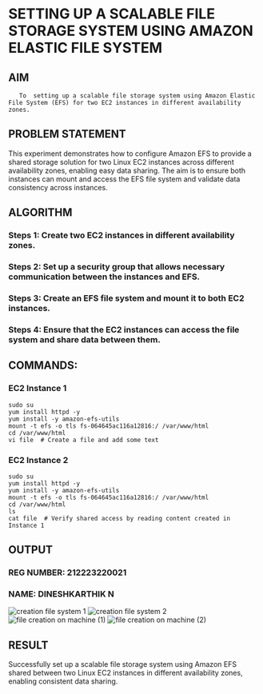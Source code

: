  # SETTING UP A SCALABLE FILE STORAGE SYSTEM USING AMAZON ELASTIC FILE SYSTEM
  ## AIM
       To  setting up a scalable file storage system using Amazon Elastic File System (EFS) for two EC2 instances in different availability zones. 
## PROBLEM STATEMENT
This experiment demonstrates how to configure Amazon EFS to provide a shared storage solution for two Linux EC2 instances across different availability zones, enabling easy data sharing. The aim is to ensure both instances can mount and access the EFS file system and validate data consistency across instances.

## ALGORITHM
 ### Steps 1: Create two EC2 instances in different availability zones.
 ### Steps 2: Set up a security group that allows necessary communication between the instances and EFS.
 ### Steps 3: Create an EFS file system and mount it to both EC2 instances.
 ### Steps 4: Ensure that the EC2 instances can access the file system and share data between them.

## COMMANDS:
### EC2 Instance 1

```
sudo su
yum install httpd -y
yum install -y amazon-efs-utils
mount -t efs -o tls fs-064645ac116a12816:/ /var/www/html
cd /var/www/html
vi file  # Create a file and add some text
```

### EC2 Instance 2

```
sudo su
yum install httpd -y
yum install -y amazon-efs-utils
mount -t efs -o tls fs-064645ac116a12816:/ /var/www/html
cd /var/www/html
ls
cat file  # Verify shared access by reading content created in Instance 1
```

## OUTPUT
### REG NUMBER: 212223220021
### NAME: DINESHKARTHIK N
![creation file system 1](https://github.com/user-attachments/assets/5e1ff2df-f160-43a6-acc7-e473f01be866)
![creation file system 2](https://github.com/user-attachments/assets/22eb5978-74c1-4575-a672-262f4da48eda)
![file creation on machine (1)](https://github.com/user-attachments/assets/38606cee-bc70-418b-8171-dcd9d3fde5f4)
![file creation on machine (2)](https://github.com/user-attachments/assets/1d0161cb-116c-4bba-b7da-bb652041e2af)

## RESULT
Successfully set up a scalable file storage system using Amazon EFS shared between two Linux EC2 instances in different availability zones, enabling consistent data sharing.

